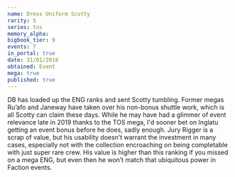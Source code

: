 ```yaml
---
name: Dress Uniform Scotty
rarity: 5
series: tos
memory_alpha:
bigbook_tier: 9
events: 7
in_portal: true
date: 31/01/2018
obtained: Event
mega: true
published: true
---
```


DB has loaded up the ENG ranks and sent Scotty tumbling. Former megas Ru’afo and Janeway have taken over his non-bonus shuttle work, which is all Scotty can claim these days. While he may have had a glimmer of event relevance late in 2019 thanks to the TOS mega, I'd sooner bet on Inglatu getting an event bonus before he does, sadly enough. Jury Rigger is a scrap of value, but his usability doesn’t warrant the investment in many cases, especially not with the collection encroaching on being completable with just super rare crew. His value is higher than this ranking if you missed on a mega ENG, but even then he won’t match that ubiquitous power in Faction events.
